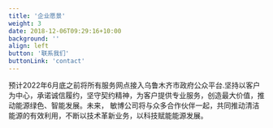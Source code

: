 ```yaml
---
title: '企业愿景'
weight: 3
date: 2018-12-06T09:29:16+10:00
background: ''
align: left
button: '联系我们'
buttonLink: 'contact'
---
```


预计2022年6月底之前将所有服务网点接入乌鲁木齐市政府公众平台.坚持以客户为中心，承诺诚信履约，坚守契约精神，为客户提供专业服务，创造最大价值，推动能源绿色、智能发展。未来， 敏博公司将与众多合作伙伴一起，共同推动清洁能源的有效利用，不断以技术革新业务，以科技赋能能源发展。